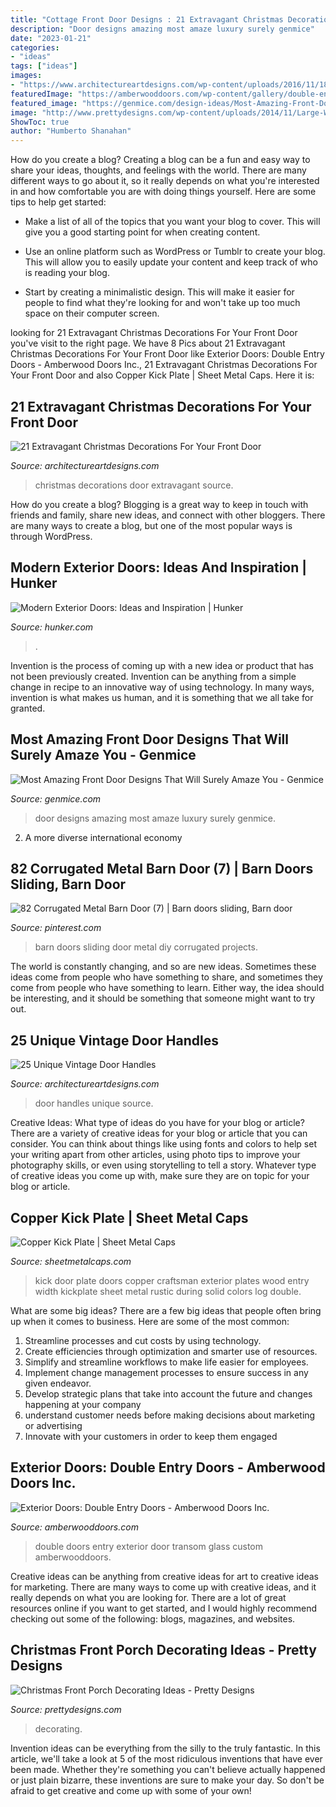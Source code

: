 ```yaml
---
title: "Cottage Front Door Designs : 21 Extravagant Christmas Decorations For Your Front Door"
description: "Door designs amazing most amaze luxury surely genmice"
date: "2023-01-21"
categories:
- "ideas"
tags: ["ideas"]
images:
- "https://www.architectureartdesigns.com/wp-content/uploads/2016/11/18-20.jpg"
featuredImage: "https://amberwooddoors.com/wp-content/gallery/double-entry-doors/Double_door_with_transom_blue.jpg"
featured_image: "https://genmice.com/design-ideas/Most-Amazing-Front-Door-Designs-That-Will-Surely-Amaze-You/352.jpeg"
image: "http://www.prettydesigns.com/wp-content/uploads/2014/11/Large-Wreath-for-Front-Porch.jpg"
ShowToc: true
author: "Humberto Shanahan"
---
```



How do you create a blog?
Creating a blog can be a fun and easy way to share your ideas, thoughts, and feelings with the world. There are many different ways to go about it, so it really depends on what you're interested in and how comfortable you are with doing things yourself. Here are some tips to help get started: 
- Make a list of all of the topics that you want your blog to cover. This will give you a good starting point for when creating content.

- Use an online platform such as WordPress or Tumblr to create your blog. This will allow you to easily update your content and keep track of who is reading your blog.

- Start by creating a minimalistic design. This will make it easier for people to find what they're looking for and won't take up too much space on their computer screen.

	

		
looking for 21 Extravagant Christmas Decorations For Your Front Door you've visit to the right page. We have 8 Pics about 21 Extravagant Christmas Decorations For Your Front Door like Exterior Doors: Double Entry Doors - Amberwood Doors Inc., 21 Extravagant Christmas Decorations For Your Front Door and also Copper Kick Plate | Sheet Metal Caps. Here it is:
		
    
## 21 Extravagant Christmas Decorations For Your Front Door

<img loading=lazy src="https://www.architectureartdesigns.com/wp-content/uploads/2016/11/18-20.jpg" onerror="this.onerror=null;this.src='https://tse1.mm.bing.net/th?id=OIP.s-mVaLVPQcTP4spry4ryGAAAAA&amp;pid=15.1';" alt="21 Extravagant Christmas Decorations For Your Front Door">

_Source: architectureartdesigns.com_

>christmas decorations door extravagant source. 

	

How do you create a blog?
Blogging is a great way to keep in touch with friends and family, share new ideas, and connect with other bloggers. There are many ways to create a blog, but one of the most popular ways is through WordPress.

    
## Modern Exterior Doors: Ideas And Inspiration | Hunker

<img loading=lazy src="https://img.hunkercdn.com/640/clsd/6/10/a07f0009a0384b7b8b54f61fe0fbd66b.jpg" onerror="this.onerror=null;this.src='https://tse2.mm.bing.net/th?id=OIP.zniEXp3Uzbo4Fcv9IGdougHaLG&amp;pid=15.1';" alt="Modern Exterior Doors: Ideas and Inspiration | Hunker">

_Source: hunker.com_

>. 

	

Invention is the process of coming up with a new idea or product that has not been previously created. Invention can be anything from a simple change in recipe to an innovative way of using technology. In many ways, invention is what makes us human, and it is something that we all take for granted.

    
## Most Amazing Front Door Designs That Will Surely Amaze You - Genmice

<img loading=lazy src="https://genmice.com/design-ideas/Most-Amazing-Front-Door-Designs-That-Will-Surely-Amaze-You/352.jpeg" onerror="this.onerror=null;this.src='https://tse3.mm.bing.net/th?id=OIP.AH9FNExVKpY-O5r2LsbahgHaLH&amp;pid=15.1';" alt="Most Amazing Front Door Designs That Will Surely Amaze You - Genmice">

_Source: genmice.com_

>door designs amazing most amaze luxury surely genmice. 

	

2. A more diverse international economy 

    
## 82 Corrugated Metal Barn Door (7) | Barn Doors Sliding, Barn Door

<img loading=lazy src="https://i.pinimg.com/736x/c9/e6/24/c9e6247fa97ef195713abe042a0ac098.jpg" onerror="this.onerror=null;this.src='https://tse4.mm.bing.net/th?id=OIP.XXMHnkR8fFBV3Hv_wldmDQHaMo&amp;pid=15.1';" alt="82 Corrugated Metal Barn Door (7) | Barn doors sliding, Barn door">

_Source: pinterest.com_

>barn doors sliding door metal diy corrugated projects. 

	

The world is constantly changing, and so are new ideas. Sometimes these ideas come from people who have something to share, and sometimes they come from people who have something to learn. Either way, the idea should be interesting, and it should be something that someone might want to try out.

    
## 25 Unique Vintage Door Handles

<img loading=lazy src="http://media-cache-ak0.pinimg.com/originals/41/54/54/4154546a4c657809c527b8f21046cb21.jpg" onerror="this.onerror=null;this.src='https://tse1.mm.bing.net/th?id=OIP.8Jn1Ka0JTabylJFC1_dbfQHaLI&amp;pid=15.1';" alt="25 Unique Vintage Door Handles">

_Source: architectureartdesigns.com_

>door handles unique source. 

	

Creative Ideas: What type of ideas do you have for your blog or article?
There are a variety of creative ideas for your blog or article that you can consider. You can think about things like using fonts and colors to help set your writing apart from other articles, using photo tips to improve your photography skills, or even using storytelling to tell a story. Whatever type of creative ideas you come up with, make sure they are on topic for your blog or article.

    
## Copper Kick Plate | Sheet Metal Caps

<img loading=lazy src="http://cdn.shopify.com/s/files/1/1181/7924/products/Kick_Plate_1024x1024.jpeg?v=1456890368" onerror="this.onerror=null;this.src='https://tse3.mm.bing.net/th?id=OIP.iNXJnXr7DwexDPC1ncA0YwHaLR&amp;pid=15.1';" alt="Copper Kick Plate | Sheet Metal Caps">

_Source: sheetmetalcaps.com_

>kick door plate doors copper craftsman exterior plates wood entry width kickplate sheet metal rustic during solid colors log double. 

	

What are some big ideas?
There are a few big ideas that people often bring up when it comes to business. Here are some of the most common:
1. Streamline processes and cut costs by using technology.
2. Create efficiencies through optimization and smarter use of resources.
3. Simplify and streamline workflows to make life easier for employees.
4. Implement change management processes to ensure success in any given endeavor. 
5. Develop strategic plans that take into account the future and changes happening at your company 
6. understand customer needs before making decisions about marketing or advertising 
7. Innovate with your customers in order to keep them engaged 

    
## Exterior Doors: Double Entry Doors - Amberwood Doors Inc.

<img loading=lazy src="https://amberwooddoors.com/wp-content/gallery/double-entry-doors/Double_door_with_transom_blue.jpg" onerror="this.onerror=null;this.src='https://tse2.mm.bing.net/th?id=OIP.Z0N_S2NeWEks4lVUn0aKRwHaKA&amp;pid=15.1';" alt="Exterior Doors: Double Entry Doors - Amberwood Doors Inc.">

_Source: amberwooddoors.com_

>double doors entry exterior door transom glass custom amberwooddoors. 

	

Creative ideas can be anything from creative ideas for art to creative ideas for marketing. There are many ways to come up with creative ideas, and it really depends on what you are looking for. There are a lot of great resources online if you want to get started, and I would highly recommend checking out some of the following: blogs, magazines, and websites.

    
## Christmas Front Porch Decorating Ideas - Pretty Designs

<img loading=lazy src="http://www.prettydesigns.com/wp-content/uploads/2014/11/Large-Wreath-for-Front-Porch.jpg" onerror="this.onerror=null;this.src='https://tse1.mm.bing.net/th?id=OIP.nvvr-AwKjVvvhX-7GSteIwAAAA&amp;pid=15.1';" alt="Christmas Front Porch Decorating Ideas - Pretty Designs">

_Source: prettydesigns.com_

>decorating. 

	

Invention ideas can be everything from the silly to the truly fantastic. In this article, we'll take a look at 5 of the most ridiculous inventions that have ever been made. Whether they're something you can't believe actually happened or just plain bizarre, these inventions are sure to make your day. So don't be afraid to get creative and come up with some of your own!

